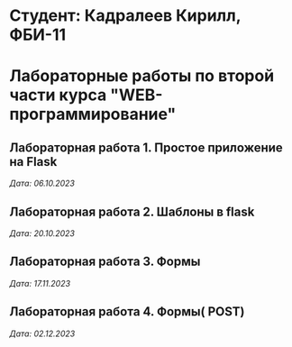 # Студент: Кадралеев Кирилл, ФБИ-11

# Лабораторные работы по второй части курса "WEB-программирование"

## Лабораторная работа 1. Простое приложение на Flask

*Дата: 06.10.2023*

## Лабораторная работа 2. Шаблоны в flask

*Дата: 20.10.2023*

## Лабораторная работа 3. Формы

*Дата: 17.11.2023*

## Лабораторная работа 4. Формы( POST)

*Дата: 02.12.2023*
